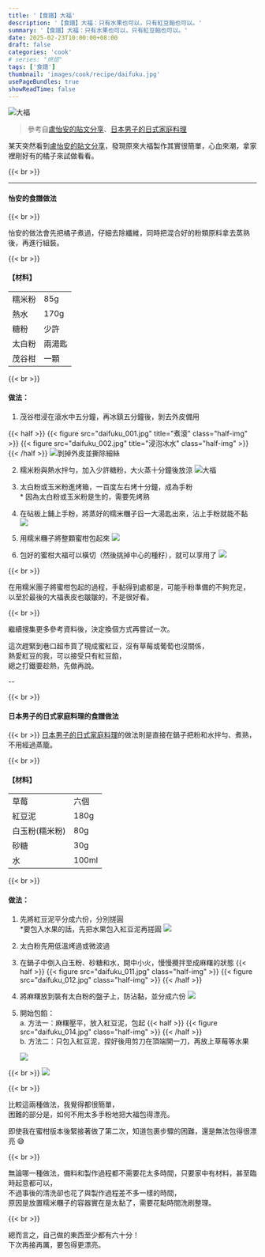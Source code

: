 ```yaml
---
title: '【食譜】大福'
description: '【食譜】大福：只有水果也可以，只有紅豆餡也可以。'
summary: '【食譜】大福：只有水果也可以，只有紅豆餡也可以。'
date: 2025-02-23T10:00:00+08:00
draft: false
categories: 'cook'
# series: "烘焙"
tags: ['食譜']
thumbnail: 'images/cook/recipe/daifuku.jpg'
usePageBundles: true
showReadTime: false
---
```


![大福](daifuku_005.jpg)

> 參考自[盧怡安的貼文分享](<(https://www.facebook.com/millio.lu/posts/pfbid02zJ1qdaqw3kBMeBCoyGyR1pma5QmNFTGHJUE741WDzSiG7rtVcgkAsF169tKcM8cgl)>)、[日本男子的日式家庭料理](https://www.youtube.com/watch?v=kh7fnQMfnT8&ab_channel=%E6%97%A5%E6%9C%AC%E7%94%B7%E5%AD%90%E7%9A%84%E6%97%A5%E5%BC%8F%E5%AE%B6%E5%BA%AD%E6%96%99%E7%90%86TASTYNOTE)

某天突然看到[盧怡安的貼文分享](<(https://www.facebook.com/millio.lu/posts/pfbid02zJ1qdaqw3kBMeBCoyGyR1pma5QmNFTGHJUE741WDzSiG7rtVcgkAsF169tKcM8cgl)>)，發現原來大福製作其實很簡單，心血來潮，拿家裡剛好有的橘子來試做看看。

{{< br >}}

---

#### 怡安的食譜做法

{{< br >}}

怡安的做法會先把橘子煮過，仔細去除纖維，同時把混合好的粉類原料拿去蒸熟後，再進行組裝。

{{< br >}}

#### 【材料】

  <table>
    <tr>
      <td>糯米粉</td>
      <td>85g</td>
    </tr>
    <tr>
      <td>熱水</td>
      <td>170g</td>
    </tr>
    <tr>
      <td>糖粉</td>
      <td>少許</td>
    </tr>
    <tr>
      <td>太白粉</td>
      <td>兩湯匙</td>
    </tr>
    <tr>
      <td>茂谷柑</td>
      <td>一顆</td>
    </tr>
  </table>

{{< br >}}

#### 做法：

1.  茂谷柑浸在滾水中五分鐘，再冰鎮五分鐘後，剝去外皮備用

{{< half >}}
{{< figure src="daifuku_001.jpg" title="煮滾" class="half-img" >}}
{{< figure src="daifuku_002.jpg" title="浸泡冰水" class="half-img" >}}
{{< /half >}}
![剝掉外皮並撕除細絲](daifuku_003.jpg)

2.  糯米粉與熱水拌勻，加入少許糖粉，大火蒸十分鐘後放涼
    ![大福](daifuku_004.jpg)

3.  太白粉或玉米粉進烤箱，一百度左右烤十分鐘，成為手粉
    \
    \* 因為太白粉或玉米粉是生的，需要先烤熟

4.  在砧板上鋪上手粉，將蒸好的糯米糰子舀一大湯匙出來，沾上手粉就能不黏
    ![](daifuku_005.jpg)

5.  用糯米糰子將整顆蜜柑包起來
    ![](daifuku_007.jpg)

6.  包好的蜜柑大福可以橫切（然後挑掉中心的種籽），就可以享用了
    ![](daifuku_008.jpg)

{{< br >}}

在用糯米團子將蜜柑包起的過程，手黏得到處都是，可能手粉準備的不夠充足，
\
以至於最後的大福表皮也皺皺的，不是很好看。

{{< br >}}

繼續搜集更多參考資料後，決定換個方式再嘗試一次。

這次趕緊到巷口超市買了現成蜜紅豆，沒有草莓或葡萄也沒關係，
\
熱愛紅豆的我，可以接受只有紅豆餡，
\
總之打鐵要趁熱，先做再說。

--

{{< br >}}

#### 日本男子的日式家庭料理的食譜做法

{{< br >}}
[日本男子的日式家庭料理](https://www.youtube.com/watch?v=kh7fnQMfnT8&ab_channel=%E6%97%A5%E6%9C%AC%E7%94%B7%E5%AD%90%E7%9A%84%E6%97%A5%E5%BC%8F%E5%AE%B6%E5%BA%AD%E6%96%99%E7%90%86TASTYNOTE)的做法則是直接在鍋子把粉和水拌勻、煮熟，不用經過蒸籠。

{{< br >}}

#### 【材料】

  <table>
    <tr>
      <td>草莓</td>
      <td>六個</td>
    </tr>
    <tr>
      <td>紅豆泥</td>
      <td>180g</td>
    </tr>
    <tr>
      <td>白玉粉(糯米粉)</td>
      <td>80g</td>
    </tr>
    <tr>
      <td>砂糖</td>
      <td>30g</td>
    </tr>
    <tr>
      <td>水</td>
      <td>100ml</td>
    </tr>
  </table>

{{< br >}}

#### 做法：

1. 先將紅豆泥平分成六份，分別搓圓
   \
    \*要包入水果的話，先把水果包入紅豆泥再搓圓
   ![](daifuku_009.jpg)

2. 太白粉先用低溫烤過或微波過
3. 在鍋子中倒入白玉粉、砂糖和水，開中小火，慢慢攪拌至成麻糬的狀態
   {{< half >}}
   {{< figure src="daifuku_011.jpg"  class="half-img" >}}
   {{< figure src="daifuku_012.jpg"  class="half-img" >}}
   {{< /half >}}

4. 將麻糬放到裝有太白粉的盤子上，防沾黏，並分成六份
   ![](daifuku_013.jpg)

5. 開始包餡：
   \
    a. 方法一：麻糬壓平，放入紅豆泥，包起
   {{< half >}}
   {{< figure src="daifuku_014.jpg"  class="half-img" >}}
   {{< /half >}}
   \
    b. 方法二：只包入紅豆泥，捏好後用剪刀在頂端開一刀，再放上草莓等水果

   ![](daifuku_016.jpg)

{{< br >}}
![](daifuku_015.jpg)

{{< br >}}

比較這兩種做法，我覺得都很簡單，
\
困難的部分是，如何不用太多手粉地把大福包得漂亮。

即使我在蜜柑版本後緊接著做了第二次，知道包裹步驟的困難，還是無法包得很漂亮 😅

{{< br >}}

無論哪一種做法，備料和製作過程都不需要花太多時間，只要家中有材料，甚至臨時起意都可以，
\
不過事後的清洗卻也花了與製作過程差不多一樣的時間，
\
原因是放置糯米糰子的容器實在是太黏了，需要花點時間洗刷整理。

{{< br >}}

總而言之，自己做的東西至少都有六十分！
\
下次再接再厲，要包得更漂亮。
